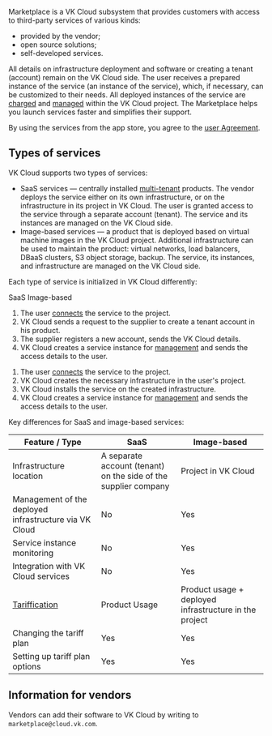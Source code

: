 Marketplace is a VK Cloud subsystem that provides customers with access to third-party services of various kinds:

- provided by the vendor;
- open source solutions;
- self-developed services.

All details on infrastructure deployment and software or creating a tenant (account) remain on the VK Cloud side. The user receives a prepared instance of the service (an instance of the service), which, if necessary, can be customized to their needs. All deployed instances of the service are [charged](../../tariffication/) and [managed](../../instructions/pr-instance-manage/) within the VK Cloud project. The Marketplace helps you launch services faster and simplifies their support.

<warn>

By using the services from the app store, you agree to the [user Agreement](/ru/additionals/start/legal/marketplace "change-lang").

</warn>

## Types of services

VK Cloud supports two types of services:

- SaaS services — centrally installed [multi-tenant](https://habr.com/en/companies/microsoft/articles/145027/) products. The vendor deploys the service either on its own infrastructure, or on the infrastructure in its project in VK Cloud. The user is granted access to the service through a separate account (tenant). The service and its instances are managed on the VK Cloud side.
- Image-based services — a product that is deployed based on virtual machine images in the VK Cloud project. Additional infrastructure can be used to maintain the product: virtual networks, load balancers, DBaaS clusters, S3 object storage, backup. The service, its instances, and infrastructure are managed on the VK Cloud side.

Each type of service is initialized in VK Cloud differently:

<tabs>
<tablist>
<tab>SaaS</tab>
<tab>Image-based</tab>
</tablist>
<tabpanel>

1. The user [connects](../../instructions/pr-instance-add/) the service to the project.
1. VK Cloud sends a request to the supplier to create a tenant account in his product.
1. The supplier registers a new account, sends the VK Cloud details.
1. VK Cloud creates a service instance for [management](../../instructions/pr-instance-manage/) and sends the access details to the user.

</tabpanel>
<tabpanel>

1. The user [connects](../../instructions/pr-instance-add/) the service to the project.
1. VK Cloud creates the necessary infrastructure in the user's project.
1. VK Cloud installs the service on the created infrastructure.
1. VK Cloud creates a service instance for [management](../../instructions/pr-instance-manage/) and sends the access details to the user.

</tabpanel>
</tabs>

Key differences for SaaS and image-based services:

| Feature / Type | SaaS | Image-based |
| ----- | --- | --- |
| Infrastructure location | A separate account (tenant) on the side of the supplier company | Project in VK Cloud |
| Management of the deployed infrastructure via VK Cloud | No | Yes |
| Service instance monitoring | No | Yes |
| Integration with VK Cloud services | No | Yes |
| [Tariffication](../../tariffication/) | Product Usage | Product usage + deployed infrastructure in the project |
| Changing the tariff plan | Yes | Yes |
| Setting up tariff plan options | Yes | Yes |

## Information for vendors

Vendors can add their software to VK Cloud by writing to `marketplace@cloud.vk.com`.
